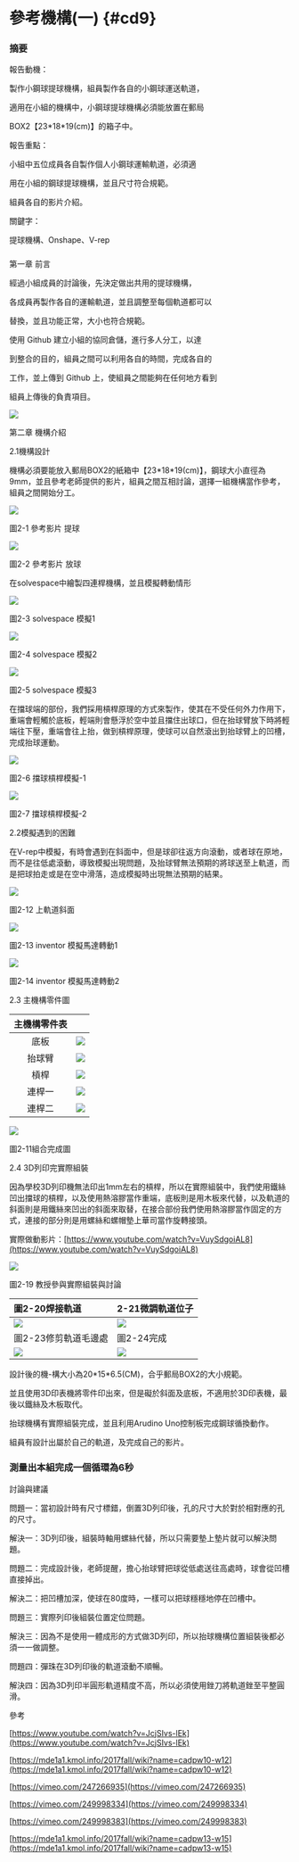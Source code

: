 # 參考機構\(一\) {#cd9}

### 摘要

報告動機：

製作小鋼球提球機構，組員製作各自的小鋼球運送軌道，

適用在小組的機構中，小鋼球提球機構必須能放置在郵局

BOX2【23\*18\*19\(cm\)】的箱子中。

報告重點：

小組中五位成員各自製作個人小鋼球運輸軌道，必須適

用在小組的鋼球提球機構，並且尺寸符合規範。

組員各自的影片介紹。

關鍵字：

提球機構、Onshape、V-rep

### 

第一章 前言

經過小組成員的討論後，先決定做出共用的提球機構，

各成員再製作各自的運輸軌道，並且調整至每個軌道都可以

替換，並且功能正常，大小也符合規範。

使用 Github 建立小組的協同倉儲，進行多人分工，以達

到整合的目的，組員之間可以利用各自的時間，完成各自的

工作，並上傳到 Github 上，使組員之間能夠在任何地方看到

組員上傳後的負責項目。

![](/assets/1import.png)

第二章 機構介紹

2.1機構設計

機構必須要能放入郵局BOX2的紙箱中【23\*18\*19\(cm\)】，鋼球大小直徑為9mm，並且參考老師提供的影片，組員之間互相討論，選擇一組機構當作參考，組員之間開始分工。

![](/assets/2import.png)

圖2-1 參考影片 提球

![](/assets/3import.png)

圖2-2 參考影片 放球

在solvespace中繪製四連桿機構，並且模擬轉動情形

![](/assets/5import.png)

圖2-3 solvespace 模擬1

![](/assets/6import.png)

圖2-4 solvespace 模擬2

![](/assets/7import.png)

圖2-5 solvespace 模擬3

在擋球端的部份，我們採用槓桿原理的方式來製作，使其在不受任何外力作用下，重端會輕觸於底板，輕端則會懸浮於空中並且擋住出球口，但在抬球臂放下時將輕端往下壓，重端會往上抬，做到槓桿原理，使球可以自然滾出到抬球臂上的凹槽，完成抬球運動。

![](/assets/8import.png)

圖2-6 擋球槓桿模擬-1

![](/assets/9import.png)

圖2-7 擋球槓桿模擬-2

2.2模擬遇到的困難

在V-rep中模擬，有時會遇到在斜面中，但是球卻往返方向滾動，或者球在原地，而不是往低處滾動，導致模擬出現問題，及抬球臂無法預期的將球送至上軌道，而是把球拍走或是在空中滑落，造成模擬時出現無法預期的結果。

![](/assets/10import.png)

圖2-12 上軌道斜面

![](/assets/13import.png)

圖2-13 inventor 模擬馬達轉動1

![](/assets/14import.png)

圖2-14 inventor 模擬馬達轉動2

2.3 主機構零件圖

| 主機構零件表 |  |
| :---: | :---: |
| 底板 | ![](/assets/15import.png) |
| 抬球臂 | ![](/assets/17import.png) |
| 槓桿 | ![](/assets/18import.png) |
| 連桿一 | ![](/assets/19import.png) |
| 連桿二 | ![](/assets/20import.png) |

![](/assets/21import.png)

圖2-11組合完成圖

2.4 3D列印完實際組裝

因為學校3D列印機無法印出1mm左右的槓桿，所以在實際組裝中，我們使用鐵絲凹出擋球的槓桿，以及使用熱溶膠當作重端，底板則是用木板來代替，以及軌道的斜面則是用鐵絲來凹出的斜面來取替，在接合部份我們使用熱溶膠當作固定的方式，連接的部分則是用螺絲和螺帽墊上華司當作旋轉接頭。

實際做動影片：[https://www.youtube.com/watch?v=VuySdgoiAL8](https://www.youtube.com/watch?v=VuySdgoiAL8)

![](/assets/22import.png)

圖2-19 教授參與實際組裝與討論

| 圖2-20焊接軌道 | 2-21微調軌道位子 |
| :--- | :--- |
| ![](/assets/23import.png) | ![](/assets/24import.png) |
| 圖2-23修剪軌道毛邊處 | 圖2-24完成 |
| ![](/assets/25import.png) | ![](/assets/26import.png) |

設計後的機-構大小為20\*15\*6.5\(CM\)，合乎郵局BOX2的大小規範。

並且使用3D印表機將零件印出來，但是礙於斜面及底板，不適用於3D印表機，最後以鐵絲及木板取代。

抬球機構有實際組裝完成，並且利用Arudino Uno控制板完成鋼球循換動作。

組員有設計出屬於自己的軌道，及完成自己的影片。

### **測量出本組完成一個循環為6秒**

討論與建議

問題一：當初設計時有尺寸標錯，倒置3D列印後，孔的尺寸大於對於相對應的孔的尺寸。

解決一：3D列印後，組裝時軸用螺絲代替，所以只需要墊上墊片就可以解決問題。

問題二：完成設計後，老師提醒，擔心抬球臂把球從低處送往高處時，球會從凹槽直接掉出。

解決二：把凹槽加深，使球在80度時，一樣可以把球穩穩地停在凹槽中。

問題三：實際列印後組裝位置定位問題。

解決三：因為不是使用一體成形的方式做3D列印，所以抬球機構位置組裝後都必須一一做調整。

問題四：彈珠在3D列印後的軌道滾動不順暢。

解決四：因為3D列印半圓形軌道精度不高，所以必須使用銼刀將軌道銼至平整圓滑。

參考

[https://www.youtube.com/watch?v=JcjSIvs-lEk](https://www.youtube.com/watch?v=JcjSIvs-lEk)

[https://mde1a1.kmol.info/2017fall/wiki?name=cadpw10-w12](https://mde1a1.kmol.info/2017fall/wiki?name=cadpw10-w12)

[https://vimeo.com/247266935](https://vimeo.com/247266935)

[https://vimeo.com/249998334](https://vimeo.com/249998334)

[https://vimeo.com/249998383](https://vimeo.com/249998383)

[https://mde1a1.kmol.info/2017fall/wiki?name=cadpw13-w15](https://mde1a1.kmol.info/2017fall/wiki?name=cadpw13-w15)

